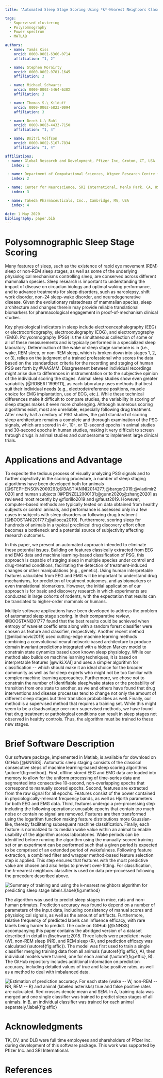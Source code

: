 ```yaml
---
title: 'Automated Sleep Stage Scoring Using *k*-Nearest Neighbors Classifier'

tags:
  - Supervised clustering
  - Polysomnography
  - Power spectrum
  - MATLAB

authors:
  - name: Tamás Kiss
    orcid: 0000-0001-6360-0714
    affiliation: "1, 2"

  - name: Stephen Morairty
    orcid: 0000-0002-0781-1645
    affiliation: 3

  - name: Michael Schwartz
    orcid: 0000-0002-5464-638X
    affiliation: 3

  - name: Thomas S.\ Kilduff
    orcid: 0000-0002-6823-0094
    affiliation: 3

  - name: Derek L.\ Buhl
    orcid: 0000-0003-4433-7150
    affiliation: "1, 4"

  - name: Dmitri Volfson
    orcid: 0000-0002-5167-7834
    affiliation: "1, 4"

affiliations:
 - name: Global Research and Development, Pfizer Inc, Groton, CT, USA
   index: 1

 - name: Department of Computational Sciences, Wigner Research Centre for Physics, Budapest, Hungary
   index: 2

 - name: Center for Neuroscience, SRI International, Menlo Park, CA, USA
   index: 3

 - name: Takeda Pharmaceuticals, Inc., Cambridge, MA, USA
   index: 4

date: 1 May 2020
bibliography: paper.bib
---
```


# Polysomnographic Sleep Stage Scoring

Many features of sleep, such as the existence of rapid eye movement
(REM) sleep or non-REM sleep stages, as well as some of the underlying
physiological mechanisms controlling sleep, are conserved across
different mammalian species. Sleep research is important to
understanding the impact of disease on circadian biology and optimal
waking performance, and to advance treatments for sleep disorders,
such as narcolepsy, shift work disorder, non-24 sleep-wake disorder,
and neurodegenerative disease.  Given the evolutionary relatedness of
mammalian species, sleep architecture and changes therein may provide
reliable translational biomarkers for pharmacological engagement in
proof-of-mechanism clinical studies.

Key physiological indicators in sleep include electroencephalography
(EEG) or electrocorticography, electrooculography (EOG), and
electromyography (EMG). Polysomnography (PSG) is the simultaneous
collection of some or all of these measurements and is typically
performed in a specialized sleep laboratory. Determination of the wake
or sleep stage someone is in (i.e., wake, REM sleep, or non-REM sleep,
which is broken down into stages 1, 2, or 3), relies on the judgment
of a trained professional who scores the data based on the
standardized criteria for the recording and staging of human PSG set
forth by @AASMM. Disagreement between individual recordings might
arise due to differences in instrumentation or to the subjective
opinion of the individual scoring the stages. Animal sleep studies
show even greater variability [@ROBERT1999111], as each laboratory
uses methods that best suit their individual needs (e.g.,
electrode/reference positions, muscle choice for EMG implantation, use
of EOG, etc.). While these technical differences make it difficult to
compare studies, the variability in scoring of sleep stages makes it
even more challenging. Although numerous scoring algorithms exist,
most are unreliable, especially following drug treatment. After nearly
half a century of PSG studies, the gold standard of scoring sleep
architecture remains a complete and thorough examination of the PSG
signals, which are scored in 4-, 10-, or 12-second epochs in animal
studies and 30-second epochs in human studies, making it very
difficult to screen through drugs in animal studies and cumbersome to
implement large clinical trials.

# Applications and Advantage

To expedite the tedious process of visually analyzing PSG signals and
to further objectivity in the scoring procedure, a number of sleep
staging algorithms have been developed both for animals
[@STEPHENSON2009263;@BASTIANINI2014277;@barger2019;@vladimir2020] and human
subjects [@PENZEL2000131;@gunn2020;@zhang2020] as reviewed most
recently by @fiorillo2019 and @faust2019. However, computer-based
methods are typically tested on data obtained from healthy subjects or
control animals, and performance is assessed only in a few cases in
subjects with sleep disorders or following drug treatment
[@BOOSTANI201777;@allocca2019]. Furthermore, scoring sleep for
hundreds of animals in a typical preclinical drug discovery effort
often becomes a bottleneck and a potential source of
subjectivity affecting research outcomes.

In this paper, we present an automated approach intended to eliminate
these potential issues. Building on features classically extracted
from EEG and EMG data and machine learning-based classification of
PSG, this approach is capable of staging sleep in multiple species
under control and drug-treated conditions, facilitating the detection
of treatment-induced changes or other manipulations (e.g.,
genetic). Using human interpretable features calculated from EEG and
EMG will be important to understand drug mechanisms, for prediction of
treatment outcomes, and as biomarkers or even translational
biomarkers. However, the initial application of our approach is for
basic and discovery research in which experiments are conducted in
large cohorts of rodents, with the expectation that results can be
translated to higher-order mammals or humans.

Multiple software applications have been developed to address the
problem of automated sleep stage scoring. In their comparative review,
@BOOSTANI201777 found that the best results could be achieved when
entropy of wavelet coefficients along with a random forest classifier
were chosen as feature and classifier, respectively. Another recent
method [@miladinovic2019] used cutting-edge machine learning methods
combining a convolutional neural network-based architecture to produce
domain invariant predictions integrated with a hidden Markov model to
constrain state dynamics based upon known sleep physiology. While our
method also builds on machine learning techniques, it is based on
interpretable features [@wiki:XAI] and uses a simpler algorithm for
classification -- which should make it an ideal choice for the broader
community as well as for sleep experts who might not be too familiar
with complex machine learning approaches. Furthermore, we chose not to
constrain the number of identifiable sleep/wake states or the
probability of transition from one state to another, as we and others
have found that drug interventions and disease processes tend to
change not only the amount of different sleep stages but their
transition probabilities as well. Finally, our method is a supervised
method that requires a training set. While this might seem to be a
disadvantage over non-supervised methods, we have found that drug
treatment or pathological conditions can result in sleep stages not
observed in healthy controls. Thus, the algorithm must be trained to
these new stages.

# Brief Software Description

Our software package, implemented in Matlab, is available for download
on GitHub [@kNNSS]. Automatic sleep staging consists of the classical
consecutive steps of machine learning-based sleep scoring algorithms
\autoref{fig:method}. First, offline stored EEG and EMG data are
loaded into memory to allow for the uniform processing of time-series
data and segmented into consecutive 10-second, non-overlapping epochs
that correspond to manually scored epochs. Second, features are
extracted from the raw signal for all epochs. Features consist of the
power contained in physiologically-relevant frequency bands, as well
as Hjorth parameters for both EEG and EMG data. Third, features
undergo a pre-processing step including the following operations:
unusable epochs that contain too much noise or contain no signal are
removed.  Features are then transformed using the logarithm function
making feature distributions more Gaussian-like, thereby
facilitating subsequent machine classification.  Finally, each feature
is normalized to its median wake value within an animal to enable
usability of the algorithm across laboratories.  Wake periods can be
identified before running the algorithm using the manually-scored
training set or an experiment can be performed such that a given
period is expected to be comprised of an extended period of
wakefulness.  Following feature extraction, a combined filter and
wrapper method-based feature selection step is applied.  This step
ensures that features with the most predictive value are chosen and
also helps to prevent over-fitting. For classification, the
*k*-nearest neighbors classifier is used on data pre-processed
following the procedure described above.

![Summary of training and using the *k*-nearest neighbors algorithm
 for predicting sleep stage labels.\label{fig:method}](fig1.png)

The algorithm was used to predict sleep stages in mice, rats and
non-human primates. Prediction accuracy was found to depend on a
number of parameters of the input data, including consistency of
manual scores and physiological signals, as well as the amount of
artifacts. Furthermore, relative frequency of predicted labels can
influence efficacy, with rare labels being harder to predict. The code
on GitHub [@kNNSS] accompanying this paper contains the abridged
version of a dataset described in detail in @schwartz2018. Three
labels were predicted: wake (W), non-REM sleep (NR), and REM sleep
(R), and prediction efficacy was calculated (\autoref{fig:effic}). The
model was first used to train a single classifier merging training
data from all animals (\autoref{fig:effic}, A), then individual models
were trained, one for each animal (\autoref{fig:effic}, B). The GitHub
repository includes additional information on prediction accuracy,
including detailed values of true and false positive rates, as well as
a method to deal with imbalanced data.

![Estimation of prediction accuracy. For each state (wake -- W,
 non-REM -- NR, REM -- R) and animal (labeled asterisks) true and
 false positive rates are calculated. Red crosses denote mean and SEM.
 In A, training data was merged and one single classifier was trained
 to predict sleep stages of all animals. In B, an individual
 classifier was trained for each animal
 separately.\label{fig:effic}](fig2.png)

# Acknowledgments

TK, DV, and DLB were full time employees and shareholders of Pfizer
Inc. during development of this software package. This work was supported
by Pfizer Inc. and SRI International.

# References